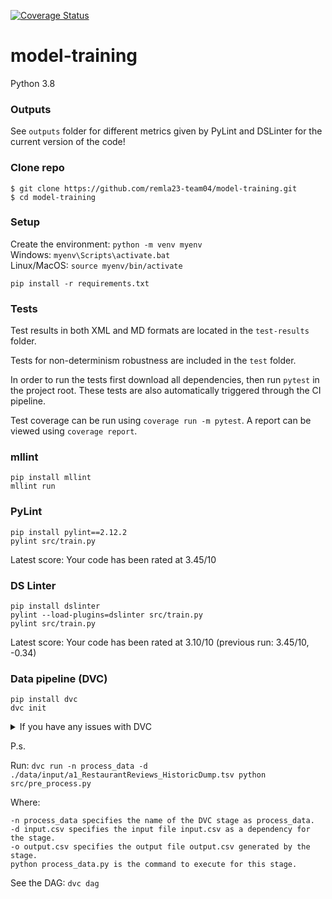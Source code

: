 [![Coverage Status](https://coveralls.io/repos/github/remla23-team04/model-training/badge.svg)](https://coveralls.io/github/remla23-team04/model-training)

# model-training

Python 3.8

### Outputs

See `outputs` folder for different metrics given by PyLint and DSLinter for the current version of the code!

### Clone repo

```
$ git clone https://github.com/remla23-team04/model-training.git
$ cd model-training
```

### Setup

Create the environment: `python -m venv myenv`  
Windows: `myenv\Scripts\activate.bat`  
Linux/MacOS: `source myenv/bin/activate`

```
pip install -r requirements.txt
```

### Tests

Test results in both XML and MD formats are located in the `test-results` folder.

Tests for non-determinism robustness are included in the `test` folder.

In order to run the tests first download all dependencies, then run `pytest` in the project root. These tests are also automatically triggered through the CI pipeline.

Test coverage can be run using `coverage run -m pytest`. A report can be viewed using `coverage report`.

### mllint

```
pip install mllint
mllint run
```

### PyLint

```
pip install pylint==2.12.2
pylint src/train.py
```

Latest score: Your code has been rated at 3.45/10

### DS Linter

```
pip install dslinter
pylint --load-plugins=dslinter src/train.py
pylint src/train.py
```

Latest score: Your code has been rated at 3.10/10 (previous run: 3.45/10, -0.34)

### Data pipeline (DVC)

```
pip install dvc
dvc init
```

<details>
  <summary>If you have any issues with DVC</summary>

Incorrect pip version:

```
python -m pip install --upgrade pip
```

fsspec:

```
pip uninstall fsspec
pip install fsspec==2022.7.1
```

</details>

P.s.

Run:
`dvc run -n process_data -d ./data/input/a1_RestaurantReviews_HistoricDump.tsv python src/pre_process.py`

Where:

```
-n process_data specifies the name of the DVC stage as process_data.
-d input.csv specifies the input file input.csv as a dependency for the stage.
-o output.csv specifies the output file output.csv generated by the stage.
python process_data.py is the command to execute for this stage.
```

See the DAG: `dvc dag`
